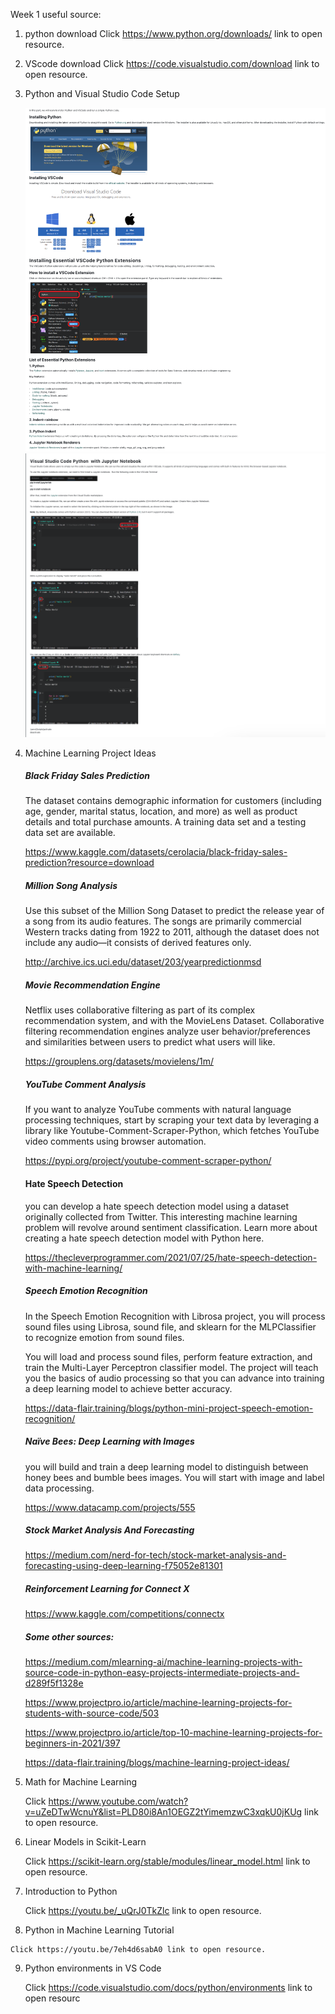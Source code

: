 Week 1 useful source:

1. python download Click https://www.python.org/downloads/ link to open resource.

2. VScode download Click https://code.visualstudio.com/download link to open resource.

3. Python and Visual Studio Code Setup

    ![image-20240409133017118](./assets/1.png)
    ![image-20240409133115395](./assets/2.png)

4. Machine Learning Project Ideas

    ##### Black Friday Sales Prediction

    The dataset contains demographic information for customers (including age, gender, marital status, location, and more) as well as product details and total purchase amounts. A training data set and a testing data set are available.

    https://www.kaggle.com/datasets/cerolacia/black-friday-sales-prediction?resource=download

    ##### Million Song Analysis

    Use this subset of the Million Song Dataset to predict the release year of a song from its audio features. The songs are primarily commercial Western tracks dating from 1922 to 2011, although the dataset does not include any audio—it consists of derived features only.

    http://archive.ics.uci.edu/dataset/203/yearpredictionmsd

    ##### Movie Recommendation Engine

    Netflix uses collaborative filtering as part of its complex recommendation system, and with the MovieLens Dataset. Collaborative filtering recommendation engines analyze user behavior/preferences and similarities between users to predict what users will like. 

    https://grouplens.org/datasets/movielens/1m/

    ##### YouTube Comment Analysis

    If you want to analyze YouTube comments with natural language processing techniques, start by scraping your text data by leveraging a library like Youtube-Comment-Scraper-Python, which fetches YouTube video comments using browser automation.

    https://pypi.org/project/youtube-comment-scraper-python/

    #### Hate Speech Detection

    you can develop a hate speech detection model using a dataset originally collected from Twitter. This interesting machine learning problem will revolve around sentiment classification. Learn more about creating a hate speech detection model with Python here.

    https://thecleverprogrammer.com/2021/07/25/hate-speech-detection-with-machine-learning/

    ##### Speech Emotion Recognition

    In the Speech Emotion Recognition with Librosa project, you will process sound files using Librosa, sound file, and sklearn for the MLPClassifier to recognize emotion from sound files. 

    You will load and process sound files, perform feature extraction, and train the Multi-Layer Perceptron classifier model. The project will teach you the basics of audio processing so that you can advance into training a deep learning model to achieve better accuracy. 

    https://data-flair.training/blogs/python-mini-project-speech-emotion-recognition/

    ##### Naïve Bees: Deep Learning with Images

    you will build and train a deep learning model to distinguish between honey bees and bumble bees images. You will start with image and label data processing. 

    https://www.datacamp.com/projects/555

    ##### Stock Market Analysis And Forecasting

    https://medium.com/nerd-for-tech/stock-market-analysis-and-forecasting-using-deep-learning-f75052e81301

    ##### Reinforcement Learning for Connect X

    https://www.kaggle.com/competitions/connectx

    ##### Some other sources:

    https://medium.com/mlearning-ai/machine-learning-projects-with-source-code-in-python-easy-projects-intermediate-projects-and-d289f5f1328e

    https://www.projectpro.io/article/machine-learning-projects-for-students-with-source-code/503

    https://www.projectpro.io/article/top-10-machine-learning-projects-for-beginners-in-2021/397

    https://data-flair.training/blogs/machine-learning-project-ideas/

5. Math for Machine Learning

    Click https://www.youtube.com/watch?v=uZeDTwWcnuY&list=PLD80i8An1OEGZ2tYimemzwC3xqkU0jKUg link to open resource.

6. Linear Models in Scikit-Learn

    Click https://scikit-learn.org/stable/modules/linear_model.html link to open resource.

7.  Introduction to Python

    Click https://youtu.be/_uQrJ0TkZlc link to open resource.

8.   Python in Machine Learning Tutorial

    Click https://youtu.be/7eh4d6sabA0 link to open resource.

9.  Python environments in VS Code

    Click https://code.visualstudio.com/docs/python/environments link to open resourc
